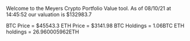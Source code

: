 Welcome to the Meyers Crypto Portfolio Value tool. 
As of 08/10/21 at 14:45:52 our valuation is $132983.7 

BTC Price = $45543.3
 ETH Price = $3141.98
BTC Holdings = 1.06BTC
 ETH holdings = 26.960005962ETH 
